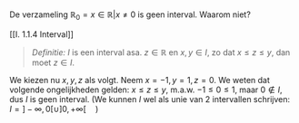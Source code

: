 De verzameling $\mathbb{R}_{0} = {x \in \mathbb{R}|x \neq 0}$ is geen interval. Waarom niet?

[[I. 1.1.4 Interval]]

> *Definitie:* $I$ is een interval asa. $z \in \mathbb{R}$ en $x, y \in I$, zo dat $x \leq z \leq y$, dan moet $z \in I$.

We kiezen nu $x, y, z$ als volgt. Neem $x=-1, y = 1, z=0$.
We weten dat volgende ongelijkheden gelden: $x \leq z \leq y$, m.a.w. $-1 \leq 0 \leq 1$, maar $0 \notin I$, dus $I$ is geen interval. 
(We kunnen $I$ wel als unie van 2 intervallen schrijven: $I = ]-\infty, 0[ \cup ]0, +\infty[ \quad$)
